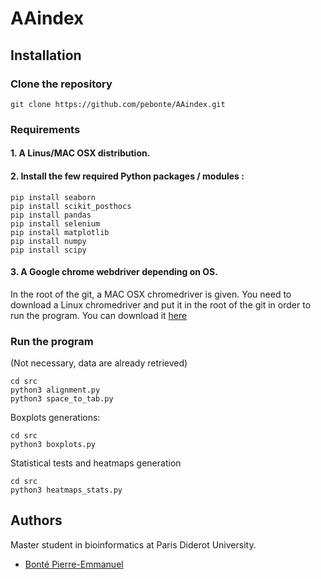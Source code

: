 # AAindex

## Installation

### Clone the repository
```
git clone https://github.com/pebonte/AAindex.git
```
### Requirements

#### 1. A Linus/MAC OSX distribution.

#### 2. Install the few required Python packages / modules :
```
pip install seaborn
pip install scikit_posthocs
pip install pandas
pip install selenium
pip install matplotlib
pip install numpy
pip install scipy
```
#### 3. A Google chrome webdriver depending on OS.
In the root of the git, a MAC OSX chromedriver is given. You need to download a Linux chromedriver and put it in the root of the git in order to run the program. You can download it [here](https://chromedriver.storage.googleapis.com/index.html?path=2.45/)


### Run the program

(Not necessary, data are already retrieved)
```
cd src
python3 alignment.py
python3 space_to_tab.py
```

Boxplots generations:
```
cd src
python3 boxplots.py
```

Statistical tests and heatmaps generation
```
cd src
python3 heatmaps_stats.py
```

## Authors

Master student in bioinformatics at Paris Diderot University.
- [Bonté Pierre-Emmanuel](https://github.com/pebonte/AAindex)
